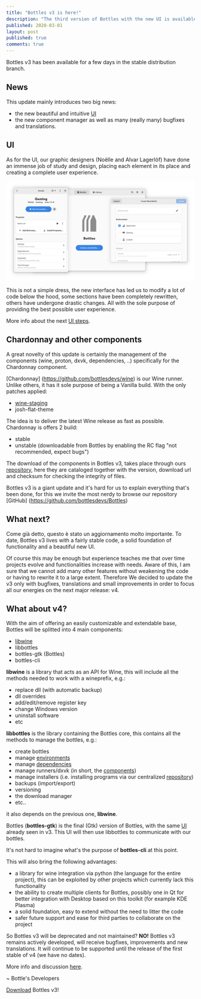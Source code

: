 ```yaml
---
title: "Bottles v3 is here!"
description: "The third version of Bottles with the new UI is available for download."
published: 2020-03-01
layout: post
published: true
comments: true
---
```


Bottles v3 has been available for a few days in the stable distribution branch.

## News
This update mainly introduces two big news:
- the new beautiful and intuitive [UI](https://usebottles.com/blog/bottles-3-project-refresh/)
- the new component manager
as well as many (really many) bugfixes and translations.

## UI
As for the UI, our graphic designers (Noëlle and Alvar Lagerlöf) have done an immense job
of study and design, placing each element in its place and creating a complete user experience.

![Bottle creation UI](/uploads/bottle-creation.png)

This is not a simple dress, the new interface has led us to modify a lot of code below
the hood, some sections have been completely rewritten, others have undergone drastic changes. All
with the sole purpose of providing the best possible user experience.

More info about the next [UI steps](https://github.com/bottlesdevs/Bottles/issues/143).

## Chardonnay and other components
A great novelty of this update is certainly the management of the components (wine, proton, dxvk,
dependencies, ..) specifically for the Chardonnay component.

[Chardonnay] (https://github.com/bottlesdevs/wine) is our Wine runner. Unlike others, it has it
sole purpose of being a Vanilla build. With the only patches applied:
- [wine-staging](https://github.com/wine-staging/wine-staging)
- josh-flat-theme

The idea is to deliver the latest Wine release as fast as possible. Chardonnay is offers 2
build:
- stable
- unstable (downloadable from Bottles by enabling the RC flag "not recommended, expect bugs")

The download of the components in Bottles v3, takes place through ours
[repository](https://github.com/bottlesdevs/components), here they are cataloged together with the version,
download url and checksum for checking the integrity of files.

Bottles v3 is a giant update and it's hard for us to explain everything that's been done, for
this we invite the most nerdy to browse our repository [GitHub] (https://github.com/bottlesdevs/Bottles)

## What next?
Come già detto, questo è stato un aggiornamento molto importante. To date, Bottles v3 lives with a fairly stable
code, a solid foundation of functionality and a beautiful new UI.

Of course this may be enough but experience teaches me that over time projects evolve and functionalities increase
with needs.
Aware of this, I am sure that we cannot add many other features without weakening the code or having to rewrite
it to a large extent. Therefore We decided to update the v3 only with bugfixes, translations and small improvements
in order to focus all our energies on the next major release: v4.

## What about v4?
With the aim of offering an easily customizable and extendable base, Bottles will be splitted into 4 main components:
- [libwine](https://github.com/bottlesdevs/libwine)
- libbottles
- bottles-gtk (Bottles)
- bottles-cli

**libwine** is a library that acts as an API for Wine, this will include all the methods needed to work with a wineprefix, e.g.:
- replace dll (with automatic backup)
- dll overrides
- add/edit/remove register key
- change Windows version
- uninstall software
- etc

**libbottles** is the library containing the Bottles core, this contains all the methods to manage the bottles, e.g.:
- create bottles
- manage [environments](https://docs.usebottles.com/getting-started/environments)
- manage [dependencies](https://github.com/bottlesdevs/dependencies)
- manage runners/dxvk (in short, the [components](https://github.com/bottlesdevs/components))
- manage installers (i.e. installing programs via our centralized [repository](https://github.com/bottlesdevs/programs))
- backups (import/export)
- versioning
- the download manager
- etc..

it also depends on the previous one, **libwine**.

Bottles (**bottles-gtk**) is the final (Gtk) version of Bottles, with the same
[UI](https://usebottles.com/blog/bottles-3-project-refresh/) already seen in v3. This UI will then use libbottles to 
communicate with our bottles.

It's not hard to imagine what's the purpose of **bottles-cli** at this point.

This will also bring the following advantages:
- a library for wine integration via python (the language for the entire project), this can be exploited by other 
projects which currently lack this functionality
- the ability to create multiple clients for Bottles, possibly one in Qt for better integration with Desktop based 
on this toolkit (for example KDE Plasma)
- a solid foundation, easy to extend without the need to litter the code
- safer future support and ease for third parties to collaborate on the project

So Bottles v3 will be deprecated and not maintained? **NO!**
Bottles v3 remains actively developed, will receive bugfixes, improvements and new translations. It will continue 
to be supported until the release of the first stable of v4 (we have no dates).

More info and discussion [here](https://github.com/bottlesdevs/Bottles/issues/133).

~ Bottle's Developers

<a class="button" href="/download" style="">Download</a> Bottles v3!
